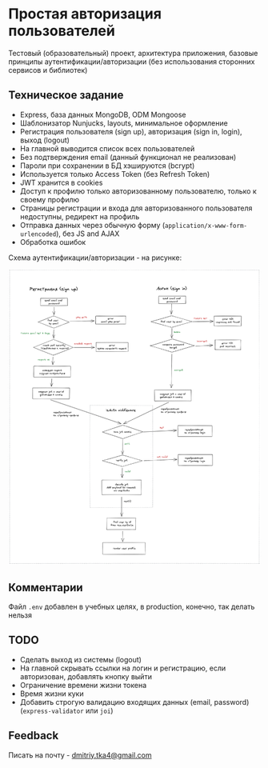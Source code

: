 # Простая авторизация пользователей

Тестовый (образовательный) проект, архитектура приложения, базовые принципы аутентификации/авторизации (без использования сторонних сервисов и библиотек)

## Техническое задание

* Express, база данных MongoDB, ODM Mongoose
* Шаблонизатор Nunjucks, layouts, минимальное оформление
* Регистрация пользователя (sign up), авторизация (sign in, login), выход (logout)
* На главной выводится список всех пользователей
* Без подтверждения email (данный функционал не реализован)
* Пароли при сохранении в БД хэшируются (bcrypt)
* Используется только Access Token (без Refresh Token)
* JWT хранится в cookies
* Доступ к профилю только авторизованному пользователю, только к своему профилю
* Страницы регистрации и входа для авторизованного пользователя недоступны, редирект на профиль
* Отправка данных через обычную форму (`application/x-www-form-urlencoded`), без JS and AJAX
* Обработка ошибок

Схема аутентификации/авторизации - на рисунке:

![](docs/scheme.png)

## Комментарии

Файл `.env` добавлен в учебных целях, в production, конечно, так делать нельзя

## TODO

* Сделать выход из системы (logout)
* На главной скрывать ссылки на логин и регистрацию, если авторизован, добавлять кнопку выйти
* Ограничение времени жизни токена
* Время жизни куки
* Добавить строгую валидацию входящих данных (email, password) (`express-validator` или `joi`)

## Feedback

Писать на почту - dmitriy.tka4@gmail.com
